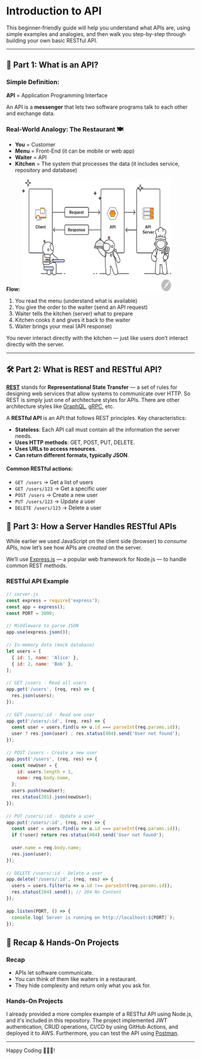 # Introduction to API

This beginner-friendly guide will help you understand what APIs are, using simple examples and analogies, and then walk you step-by-step through building your own basic RESTful API.

---

## 📘 Part 1: What is an API?

### Simple Definition:
**API** = Application Programming Interface

An API is a **messenger** that lets two software programs talk to each other and exchange data.

### Real-World Analogy: The Restaurant 🍽️
- **You** = Customer  
- **Menu** = Front-End (it can be mobile or web app)  
- **Waiter** = API  
- **Kitchen** = The system that processes the data (it includes service, repository and database)

**Flow:**
<img src="./images/diagram-what-is-an-api-postman-illustration.svg" alt="alt text" width="400" height="300">

1. You read the menu (understand what is available)  
2. You give the order to the waiter (send an API request)  
3. Waiter tells the kitchen (server) what to prepare  
4. Kitchen cooks it and gives it back to the waiter  
5. Waiter brings your meal (API response)

You never interact directly with the kitchen — just like users don’t interact directly with the server.

---

## 🛠️ Part 2: What is REST and RESTful API?

**[REST](https://restfulapi.net)** stands for **Representational State Transfer** — a set of rules for designing web services that allow systems to communicate over HTTP. So REST is simply just one of architecture styles for APIs. There are other architecture styles like [GraphQL](https://graphql.org/learn/), [gRPC](https://grpc.io), etc.

A **RESTful API** is an API that follows REST principles. Key characteristics:
- **Stateless**: Each API call must contain all the information the server needs.
- **Uses HTTP methods**: GET, POST, PUT, DELETE.
- **Uses URLs to access resources**.
- **Can return different formats, typically JSON**.
#### Common RESTful actions:
- `GET /users` → Get a list of users
- `GET /users/123` → Get a specific user
- `POST /users` → Create a new user
- `PUT /users/123` → Update a user
- `DELETE /users/123` → Delete a user

## 🧠 Part 3: How a Server Handles RESTful APIs

While earlier we used JavaScript on the client side (browser) to *consume* APIs, now let’s see how APIs are *created* on the server.

We’ll use [Express.js](https://expressjs.com/) — a popular web framework for Node.js — to handle common REST methods.

### RESTful API Example

```javascript
// server.js
const express = require('express');
const app = express();
const PORT = 3000;

// Middleware to parse JSON
app.use(express.json());

// In-memory data (mock database)
let users = [
  { id: 1, name: 'Alice' },
  { id: 2, name: 'Bob' },
];

// GET /users - Read all users
app.get('/users', (req, res) => {
  res.json(users);
});

// GET /users/:id - Read one user
app.get('/users/:id', (req, res) => {
  const user = users.find(u => u.id === parseInt(req.params.id));
  user ? res.json(user) : res.status(404).send('User not found');
});

// POST /users - Create a new user
app.post('/users', (req, res) => {
  const newUser = {
    id: users.length + 1,
    name: req.body.name,
  };
  users.push(newUser);
  res.status(201).json(newUser);
});

// PUT /users/:id - Update a user
app.put('/users/:id', (req, res) => {
  const user = users.find(u => u.id === parseInt(req.params.id));
  if (!user) return res.status(404).send('User not found');

  user.name = req.body.name;
  res.json(user);
});

// DELETE /users/:id - Delete a user
app.delete('/users/:id', (req, res) => {
  users = users.filter(u => u.id !== parseInt(req.params.id));
  res.status(204).send(); // 204 No Content
});

app.listen(PORT, () => {
  console.log(`Server is running on http://localhost:${PORT}`);
});
```


## 🔄 Recap & Hands-On Projects

### Recap
- APIs let software communicate.
- You can think of them like waiters in a restaurant.
- They hide complexity and return only what you ask for.

### Hands-On Projects
I already provided a more complex example of a RESTful API using Node.js, and it's included in this repository. The project implemented JWT authentication, CRUD operations, CI/CD by using GitHub Actions, and deployed it to AWS. Furthermore, you can test the API using [Postman](https://www.postman.com/solar-satellite-244046/cisnux/request/wqris37/add-user-with-valid-payload).

---

Happy Coding 👨🏻‍💻!